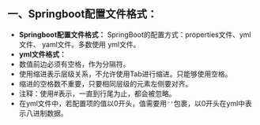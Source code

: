 ## 一、Springboot配置文件格式：
* **Springboot配置文件格式：** SpringBoot的配置方式：properties文件、yml文件、 yaml文件。多数使用 yml文件。
*  **yml文件格式：**
  * 数值前边必须有空格，作为分隔符。
  * 使用缩进表示层级关系，不允许使用Tab进行缩进。只能够使用空格。
  * 缩进的空格数不重要，只要相同层级的元素左侧要对齐。
  * 注释：使用#表示，一直到行尾为止，都会被忽略。
  * 在yml文件中，若配置项的值以0开头，值需要用`''`包裹，以0开头在yml中表示八进制数据。